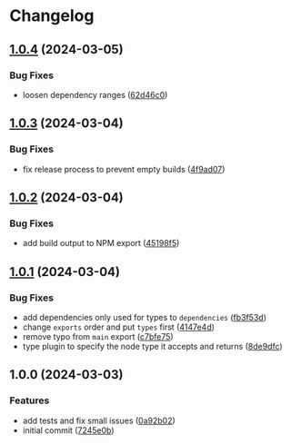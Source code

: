 # Changelog

## [1.0.4](https://github.com/incentro-dc/remark-github-admonitions-to-directives/compare/1.0.3...1.0.4) (2024-03-05)

### Bug Fixes

- loosen dependency ranges ([62d46c0](https://github.com/incentro-dc/remark-github-admonitions-to-directives/commit/62d46c0b9aee9b7391d7c044c9a9da33cd38e946))

## [1.0.3](https://github.com/incentro-dc/remark-github-admonitions-to-directives/compare/1.0.2...1.0.3) (2024-03-04)

### Bug Fixes

- fix release process to prevent empty builds ([4f9ad07](https://github.com/incentro-dc/remark-github-admonitions-to-directives/commit/4f9ad0777b0dc6605ee3d6f37844cab12b8de3cc))

## [1.0.2](https://github.com/incentro-dc/remark-github-admonitions-to-directives/compare/1.0.1...1.0.2) (2024-03-04)

### Bug Fixes

- add build output to NPM export ([45198f5](https://github.com/incentro-dc/remark-github-admonitions-to-directives/commit/45198f519aed77e9339a64a1e41dd386365f0955))

## [1.0.1](https://github.com/incentro-dc/remark-github-admonitions-to-directives/compare/1.0.0...1.0.1) (2024-03-04)

### Bug Fixes

- add dependencies only used for types to `dependencies` ([fb3f53d](https://github.com/incentro-dc/remark-github-admonitions-to-directives/commit/fb3f53d27454063af4cd7b09301cb2a31ebacf1d))
- change `exports` order and put `types` first ([4147e4d](https://github.com/incentro-dc/remark-github-admonitions-to-directives/commit/4147e4d297981ca7275ce58fd764b48f4e3f9382))
- remove typo from `main` export ([c7bfe75](https://github.com/incentro-dc/remark-github-admonitions-to-directives/commit/c7bfe751c0cc9f0063ee86b607849152933a8de1))
- type plugin to specify the node type it accepts and returns ([8de9dfc](https://github.com/incentro-dc/remark-github-admonitions-to-directives/commit/8de9dfc650abbec3fb04a2edff00dc7f3cebb2de))

## 1.0.0 (2024-03-03)

### Features

- add tests and fix small issues ([0a92b02](https://github.com/incentro-dc/remark-github-admonitions-to-directives/commit/0a92b02bb2e6ff19b0d3ca01161645a7e5e58572))
- initial commit ([7245e0b](https://github.com/incentro-dc/remark-github-admonitions-to-directives/commit/7245e0bc6ac24938f53ccec8ad7c5d49af28cdbd))
